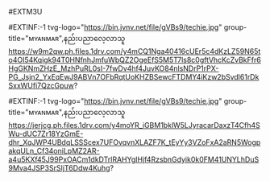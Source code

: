 #EXTM3U

#EXTINF:-1 tvg-logo="https://bin.jvnv.net/file/gVBs9/techie.jpg" group-title="ᴍʏᴀɴᴍᴀʀ",နည်းပညာလေ့လာသူ
https://w9m2qw.ph.files.1drv.com/y4mCQ1Nga40416cUEr5c4dKzLZ59N65to4OI54Kqigk94T0HNfnhJmfuWbQZ2OgeEfS5M5T7ls8c0gftVhcKcZvBkFfr6HgGKNmZHzE_MzhPuRL0sI-7fwDv4hf4JuvKO84nlsNDrP1rPX-PG_Jsjn2_YxEqEwJ9ABVn7OFbRqtUoKHZBSewcFTDMY4iKzw2bSvdl61rDkSxxWUfi7QzcGpuw?


#EXTINF:-1 tvg-logo="https://bin.jvnv.net/file/gVBs9/techie.jpg" group-title="ᴍʏᴀɴᴍᴀʀ",နည်းပညာလေ့လာသူ
https://jerjcg.ph.files.1drv.com/y4moYR_iGBM1bklW5LJyracarDaxzT4Cfh4SWu-dUC7Zr18YzGmE-dhr_XqJWP4UBdqLSSScex7UFOvqvnXLAZF7K_tEyYy3VZoFxA2aRN5WogpakqULn_Cf34oniLpMZ2AR-a4u5KXf45J99PxOACm1dkDTrlRAHYgIHjf4RzsbnGdyik0k0FM41UNYLhDuS9Mva4JSP3SrSIjT6Ddw4Kuhg?

